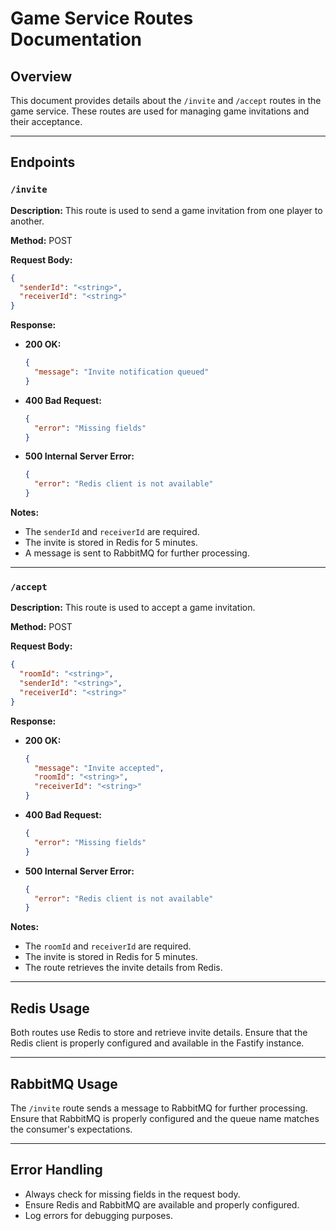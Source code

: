 # Game Service Routes Documentation

## Overview
This document provides details about the `/invite` and `/accept` routes in the game service. These routes are used for managing game invitations and their acceptance.

---

## Endpoints

### `/invite`
**Description:**
This route is used to send a game invitation from one player to another.

**Method:**
POST

**Request Body:**
```json
{
  "senderId": "<string>",
  "receiverId": "<string>"
}
```

**Response:**
- **200 OK:**
  ```json
  {
    "message": "Invite notification queued"
  }
  ```
- **400 Bad Request:**
  ```json
  {
    "error": "Missing fields"
  }
  ```
- **500 Internal Server Error:**
  ```json
  {
    "error": "Redis client is not available"
  }
  ```

**Notes:**
- The `senderId` and `receiverId` are required.
- The invite is stored in Redis for 5 minutes.
- A message is sent to RabbitMQ for further processing.

---

### `/accept`
**Description:**
This route is used to accept a game invitation.

**Method:**
POST

**Request Body:**
```json
{
  "roomId": "<string>",
  "senderId": "<string>",
  "receiverId": "<string>"
}
```

**Response:**
- **200 OK:**
  ```json
  {
    "message": "Invite accepted",
    "roomId": "<string>",
    "receiverId": "<string>"
  }
  ```
- **400 Bad Request:**
  ```json
  {
    "error": "Missing fields"
  }
  ```
- **500 Internal Server Error:**
  ```json
  {
    "error": "Redis client is not available"
  }
  ```

**Notes:**
- The `roomId` and `receiverId` are required.
- The invite is stored in Redis for 5 minutes.
- The route retrieves the invite details from Redis.

---

## Redis Usage
Both routes use Redis to store and retrieve invite details. Ensure that the Redis client is properly configured and available in the Fastify instance.

---

## RabbitMQ Usage
The `/invite` route sends a message to RabbitMQ for further processing. Ensure that RabbitMQ is properly configured and the queue name matches the consumer's expectations.

---

## Error Handling
- Always check for missing fields in the request body.
- Ensure Redis and RabbitMQ are available and properly configured.
- Log errors for debugging purposes.
